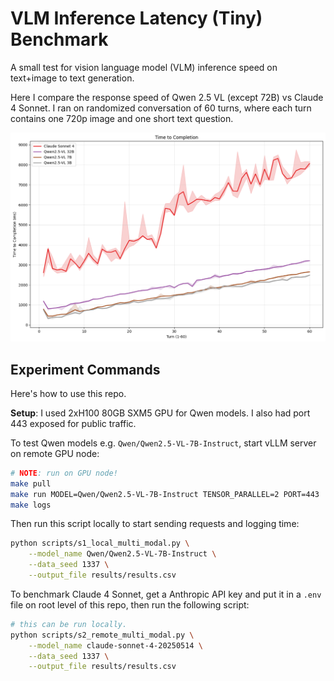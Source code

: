 # VLM Inference Latency (Tiny) Benchmark

A small test for vision language model (VLM) inference speed on text+image to text generation.

Here I compare the response speed of Qwen 2.5 VL (except 72B) vs Claude 4 Sonnet. I ran on randomized conversation of 60 turns, where each turn contains one 720p image and one short text question.

![VLM Inference Results](results/t2c_result.png)

## Experiment Commands

Here's how to use this repo.

**Setup**: I used 2xH100 80GB SXM5 GPU for Qwen models. I also had port 443 exposed for public traffic.

To test Qwen models e.g. `Qwen/Qwen2.5-VL-7B-Instruct`, start vLLM server on remote GPU node:

```bash
# NOTE: run on GPU node!
make pull 
make run MODEL=Qwen/Qwen2.5-VL-7B-Instruct TENSOR_PARALLEL=2 PORT=443 
make logs
```

Then run this script locally to start sending requests and logging time:

```bash
python scripts/s1_local_multi_modal.py \
    --model_name Qwen/Qwen2.5-VL-7B-Instruct \
    --data_seed 1337 \
    --output_file results/results.csv
```

To benchmark Claude 4 Sonnet, get a Anthropic API key and put it in a `.env` file on root level of this repo, then run the following script:

```bash
# this can be run locally.
python scripts/s2_remote_multi_modal.py \
    --model_name claude-sonnet-4-20250514 \
    --data_seed 1337 \
    --output_file results/results.csv
```